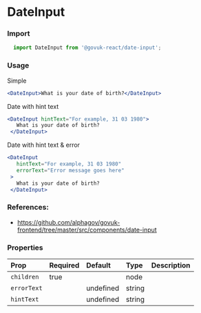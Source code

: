 DateInput
=========

### Import
```js
  import DateInput from '@govuk-react/date-input';
```
<!-- STORY -->

### Usage

Simple
```jsx
<DateInput>What is your date of birth?</DateInput>
```

Date with hint text
```jsx
<DateInput hintText="For example, 31 03 1980">
   What is your date of birth?
 </DateInput>
```

Date with hint text & error
```jsx
<DateInput
   hintText="For example, 31 03 1980"
   errorText="Error message goes here"
 >
   What is your date of birth?
 </DateInput>
```
### References:
- https://github.com/alphagov/govuk-frontend/tree/master/src/components/date-input

### Properties
Prop | Required | Default | Type | Description
:--- | :------- | :------ | :--- | :----------
 `children` | true |  | node | 
 `errorText` |  | undefined | string | 
 `hintText` |  | undefined | string | 


